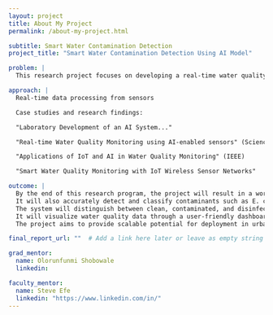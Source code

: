```yaml
---
layout: project
title: About My Project
permalink: /about-my-project.html

subtitle: Smart Water Contamination Detection 
project_title: "Smart Water Contamination Detection Using AI Model"

problem: |
  This research project focuses on developing a real-time water quality monitoring system using Artificial Intelligence (AI) technologies. Our system leverages AI-powered algorithms combined with low-cost, distributed sensors to detect contaminants such as lead, E. coli, and nitrates in various water sources. These smart sensors collect live data, which is then processed using machine learning techniques for rapid anomaly detection and predictive analysis. This project seeks to explore how neural signals can be translated into reliable control commands for assistive robots, improving autonomy and quality of life.

approach: |  
  Real-time data processing from sensors

  Case studies and research findings:

  "Laboratory Development of an AI System..."

  "Real-time Water Quality Monitoring using AI-enabled sensors" (ScienceDirect)

  "Applications of IoT and AI in Water Quality Monitoring" (IEEE)

  "Smart Water Quality Monitoring with IoT Wireless Sensor Networks"

outcome: | 
  By the end of this research program, the project will result in a working prototype of a smart water contamination detection system. This system will demonstrate the ability to continuously monitor water quality in real time using multispectral sensors and low-cost IoT hardware.
  It will also accurately detect and classify contaminants such as E. coli, lead, and nitrates using trained machine learning models.
  The system will distinguish between clean, contaminated, and disinfected water samples, validated through spectral analysis and microbial testing.
  It will visualize water quality data through a user-friendly dashboard or application interface, enabling live alerts and historical tracking.
  The project aims to provide scalable potential for deployment in urban and rural communities, especially those vulnerable to waterborne disease outbreaks or lacking traditional lab testing infrastructure.

final_report_url: ""  # Add a link here later or leave as empty string

grad_mentor:
  name: Olorunfunmi Shobowale
  linkedin:

faculty_mentor:
  name: Steve Efe
  linkedin: "https://www.linkedin.com/in/"
---
```

